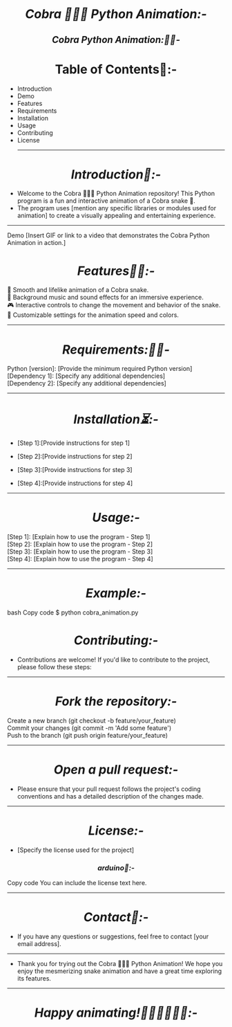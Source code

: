<h1 align="center"><i>Cobra 🐍🐍🐍 Python Animation:-</i></h1>
<h2 align="center"><i>Cobra Python Animation:🐍🐍-</i></h2>

<h1 align="Center">Table of Contents📑:-</h1>

- Introduction
- Demo
- Features
- Requirements
- Installation
- Usage
- Contributing
- License
  <hr>
  
<h1 align="center"><i>Introduction🐍:-</i></h1>

- Welcome to the Cobra 🐍🐍🐍 Python Animation repository! This Python program is a fun and interactive animation of a Cobra snake 🐍.
-  The program uses [mention any specific libraries or modules used for animation] to create a visually appealing and entertaining experience.
<hr>
Demo
[Insert GIF or link to a video that demonstrates the Cobra Python Animation in action.]

<h1 align="center"><i>Features📜🔏:-</i></h1>
🐍 Smooth and lifelike animation of a Cobra snake.<br>
🎵 Background music and sound effects for an immersive experience.<br>
🎮 Interactive controls to change the movement and behavior of the snake.<br>
🌟 Customizable settings for the animation speed and colors.<br>
<hr>
<h1 align="center"><i>Requirements:🙋‍♂️-</i></h1>
Python [version]: [Provide the minimum required Python version]<br>
[Dependency 1]: [Specify any additional dependencies]<br>
[Dependency 2]: [Specify any additional dependencies]

<hr>
<h1 align="center"><i>Installation⏳:-</i></h1>

- [Step 1]:[Provide instructions for step 1]

- [Step 2]:[Provide instructions for step 2]
- [Step 3]:[Provide instructions for step 3]
- [Step 4]:[Provide instructions for step 4]
<hr>
<h1 align="center"><i>Usage:-</i></h1>
[Step 1]: [Explain how to use the program - Step 1]<br>
[Step 2]: [Explain how to use the program - Step 2]<br>
[Step 3]: [Explain how to use the program - Step 3]<br>
[Step 4]: [Explain how to use the program - Step 4]
<hr>
<h1 align="center"><i>Example:-</i></h1>

bash
Copy code
$ python cobra_animation.py
<h1 align="center"><i>Contributing:-</i></h1>

- Contributions are welcome! If you'd like to contribute to the project, please follow these steps:
<hr>
<h1 align="center"><i>Fork the repository:-</i></h1>
Create a new branch (git checkout -b feature/your_feature)<br>
Commit your changes (git commit -m 'Add some feature')<br>
Push to the branch (git push origin feature/your_feature)
<hr>
<h1 align="center"><i>Open a pull request:-</i></h1>

- Please ensure that your pull request follows the project's coding conventions and has a detailed description of the changes made.
<hr>
<h1 align="center"><i>License:-</i></h1>

- [Specify the license used for the project]

<h3 align="center"><i>arduino💫:-</i></h3>

Copy code
You can include the license text here.
<hr>
<h1 align="center"><i>Contact🛂:-</i></h1>

- If you have any questions or suggestions, feel free to contact [your email address].
<hr>

- Thank you for trying out the Cobra 🐍🐍🐍 Python Animation! We hope you enjoy the mesmerizing snake animation and have a great time exploring its features.
<hr>
 <h1 align="center"><i>Happy animating!🙋‍♂️🙋‍♂️🙋‍♂️:-</i></h1>





